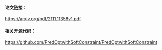 #### 论文链接：

https://arxiv.org/pdf/2111.11358v1.pdf

#### 相关开源代码：

https://github.com/PredOptwithSoftConstraint/PredOptwithSoftConstraint

